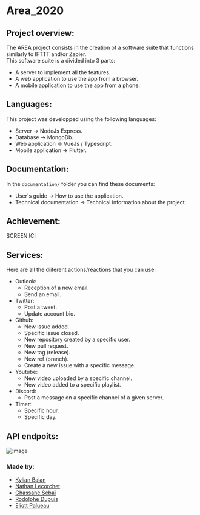 # Area_2020



## Project overview: 

The AREA project consists in the creation of a software suite that functions similarly to IFTTT and/or Zapier.  
This software suite is a divided into 3 parts:
- A server to implement all the features.
- A web application to use the app from a browser.
- A mobile application to use the app from a phone.

## Languages:  
This project was developped using the following languages:  
- Server → NodeJs Express.  
- Database → MongoDb.  
- Web application → VueJs / Typescript.  
- Mobile application → Flutter.  
  
## Documentation:  
In the `documentation/` folder you can find these documents:  
- User's guide → How to use the application.  
- Technical documentation → Technical information about the project.  

## Achievement:    
  SCREEN ICI  

## Services:  
Here are all the diiferent actions/reactions that you can use:  
- Outlook:  
  - Reception of a new email.
  - Send an email.
- Twitter:
  - Post a tweet.
  - Update account bio.
- Github:
  - New issue added.
  - Specific issue closed.
  - New repository created by a specific user.
  - New pull request.
  - New tag (release).
  - New ref (branch).
  - Create a new issue with a specific message.
- Youtube:
  - New video uploaded by a specific channel.
  - New video added to a specific playlist.
- Discord:
  - Post a message on a specific channel of a given server.
- Timer:
  - Specific hour.
  - Specific day.
  
## API endpoits:  
![image](https://user-images.githubusercontent.com/44638280/109667842-d7158f00-7b70-11eb-8d04-55dcc1f7206e.png) 

### Made by:  
- [Kylian Balan](https://github.com/Kilio22)  
- [Nathan Lecorchet](https://github.com/HeyShafty)  
- [Ghassane Sebaï](https://github.com/SuperZikoure)  
- [Rodolphe Dupuis](https://github.com/rodolphedps)    
- [Eliott Palueau](https://github.com/EliottPal)  
